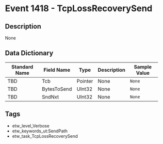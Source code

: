 # Event 1418 - TcpLossRecoverySend

## Description
None

## Data Dictionary
|Standard Name|Field Name|Type|Description|Sample Value|
|---|---|---|---|---|
|TBD|Tcb|Pointer|None|`None`|
|TBD|BytesToSend|UInt32|None|`None`|
|TBD|SndNxt|UInt32|None|`None`|

## Tags
* etw_level_Verbose
* etw_keywords_ut:SendPath
* etw_task_TcpLossRecoverySend